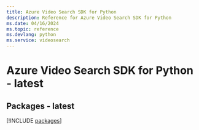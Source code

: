 ```yaml
---
title: Azure Video Search SDK for Python
description: Reference for Azure Video Search SDK for Python
ms.date: 04/16/2024
ms.topic: reference
ms.devlang: python
ms.service: videosearch
---
```

# Azure Video Search SDK for Python - latest
## Packages - latest
[!INCLUDE [packages](video-search-index.md)]